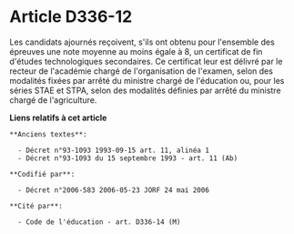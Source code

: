 # Article D336-12

Les candidats ajournés reçoivent, s'ils ont obtenu pour l'ensemble des épreuves une note moyenne au moins égale à 8, un
certificat de fin d'études technologiques secondaires. Ce certificat leur est délivré par le recteur de l'académie chargé de
l'organisation de l'examen, selon des modalités fixées par arrêté du ministre chargé de l'éducation ou, pour les séries STAE
et STPA, selon des modalités définies par arrêté du ministre chargé de l'agriculture.

**Liens relatifs à cet article**

	**Anciens textes**:

	  - Décret n°93-1093 1993-09-15 art. 11, alinéa 1
	  - Décret n°93-1093 du 15 septembre 1993 - art. 11 (Ab)

	**Codifié par**:

	  - Décret n°2006-583 2006-05-23 JORF 24 mai 2006

	**Cité par**:

	  - Code de l'éducation - art. D336-14 (M)
